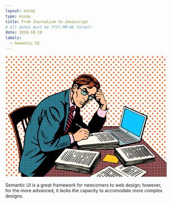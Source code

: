```yaml
---
layout: essay
type: essay
title: From Journalism to Javascript
# All dates must be YYYY-MM-DD format!
date: 2019-10-10
labels:
  - Semantic UI
---
```


<img class="ui medium left floated image" src="../images/kisspng-journalist-journalism-clip-art-office-man-5aa29b9705fb20.3684394015206061030245.png">

Semantic UI is a great framework for newcomers to web design; however, for the more advanced, it lacks the capacity to accomodate more complex designs.
